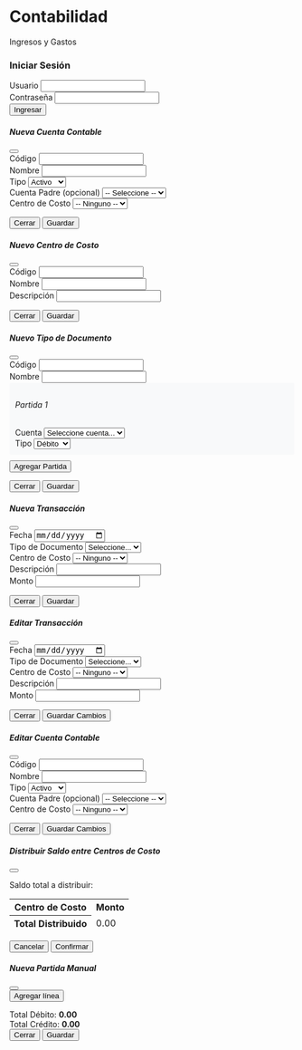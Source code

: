 # Contabilidad
Ingresos y Gastos
<meta charset="UTF-8">
<title>SISTEMA CONTABLE - Oratorio Virgen de F&#xe1;tima</title>
<link href="https://cdn.jsdelivr.net/npm/bootstrap@5.3.2/dist/css/bootstrap.min.css" rel="stylesheet">
<link href="https://cdn.jsdelivr.net/npm/@fortawesome/fontawesome-free/css/all.min.css" rel="stylesheet">
<style>
  .sidebar {
    background: #2c3e50;
    color: white;
    min-height: 100vh;
  }
  .nav-link {
    color: white;
  }
  .nav-link:hover {
    background: #34495e;
    color: #ecf0f1;
  }
  .main-content {
    padding: 20px;
  }
  .cuenta-item {
    cursor: pointer;
    padding: 8px;
    margin: 4px 0;
    border-radius: 4px;
  }
  .cuenta-item:hover {
    background: #f8f9fa;
  }
  .content-section {
    display: none;
  }
  .partida-row {
    background: #f8f9fa;
    padding: 10px;
    margin-bottom: 10px;
    border-radius: 4px;
  }
  .main-container {
    display: none;
  }

  @media print {
    body * {
      visibility: hidden;
    }
    
    #reporteContent, #reporteContent * {
      visibility: visible;
    }
    
    #reporteContent {
      position: absolute;
      left: 0;
      top: 0;
      width: 8.5in;
      padding: 0.5in;
    }
    
    #reporteContent .card {
      border: none;
      box-shadow: none;
    }

    #reporteContent table {
      page-break-inside: auto;
    }

    #reporteContent tr {
      page-break-inside: avoid;
      page-break-after: auto;
    }

    #reporteContent thead {
      display: table-header-group;
    }

    #reporteContent tfoot {
      display: table-footer-group;
    }

    @page {
      size: letter;
      margin: 0;
    }
  }
</style>
</head>
<body>

<div id="loginContainer" class="container mt-5">
  <div class="row justify-content-center">
    <div class="col-md-6">
      <div class="card">
        <div class="card-body">
          <h3 class="text-center mb-4">Iniciar Sesi&#xf3;n</h3>
          <form id="loginForm">
            <div class="mb-3">
              <label class="form-label">Usuario</label>
              <input type="text" class="form-control" id="username" required>
            </div>
            <div class="mb-3">
              <label class="form-label">Contrase&#xf1;a</label>
              <input type="password" class="form-control" id="password" required>
            </div>
            <button type="button" class="btn btn-primary w-100" onclick="login()">
              Ingresar
            </button>
          </form>
        </div>
      </div>
    </div>
  </div>
</div>

<div class="container-fluid" style="display: none;">
  <div class="row">
    <!-- Sidebar -->
    <div class="col-md-2 sidebar p-3">
      <h4 class="text-center mb-4" id="oratorioNombre">SISTEMA CONTABLE</h4>
      <nav class="nav flex-column">
        <a class="nav-link" href="javascript:void(0)" onclick="showSection(&apos;catalogo&apos;)">
          <i class="fas fa-book"></i> Cat&#xe1;logo Contable
        </a>
        <a class="nav-link" href="javascript:void(0)" onclick="showSection(&apos;centrosCosto&apos;)">
          <i class="fas fa-sitemap"></i> Centros de Costo
        </a>
        <a class="nav-link" href="javascript:void(0)" onclick="showSection(&apos;documentos&apos;)">
          <i class="fas fa-file-alt"></i> Documentos
        </a>
        <a class="nav-link" href="javascript:void(0)" onclick="showSection(&apos;transacciones&apos;)">
          <i class="fas fa-exchange-alt"></i> Transacciones
        </a>
        <a class="nav-link" href="javascript:void(0)" onclick="showSection(&apos;reportes&apos;)">
          <i class="fas fa-chart-bar"></i> Reportes
        </a>
        <a class="nav-link" href="javascript:void(0)" onclick="showSection(&apos;parametros&apos;)">
          <i class="fas fa-cogs"></i> Par&#xe1;metros
        </a>
        <a class="nav-link text-danger" href="javascript:void(0)" onclick="logout()">
          <i class="fas fa-sign-out-alt"></i> Cerrar Sesi&#xf3;n
        </a>
      </nav>
    </div>

    <!-- Main Content -->
    <div class="col-md-10 main-content">
      <!-- Catálogo Contable -->
      <div id="catalogo" class="content-section">
        <h3>Cat&#xe1;logo de Cuentas</h3>
        <div class="row mb-3">
          <div class="col">
            <button class="btn btn-primary" onclick="showModal(&apos;nuevaCuenta&apos;)">
              <i class="fas fa-plus"></i> Nueva Cuenta
            </button>
          </div>
        </div>
        <div class="row">
          <div class="col">
            <div class="card">
              <div class="card-body">
                <div id="catalogoTree">
                  <!-- This will be populated dynamically -->
                </div>
              </div>
            </div>
          </div>
        </div>
      </div>

      <!-- Centros de Costo -->
      <div id="centrosCosto" class="content-section">
        <h3>Centros de Costo</h3>
        <div class="row mb-3">
          <div class="col">
            <button class="btn btn-primary" onclick="showModal(&apos;nuevoCentro&apos;)">
              <i class="fas fa-plus"></i> Nuevo Centro de Costo
            </button>
          </div>
        </div>
        <div class="table-responsive">
          <table class="table">
            <thead>
              <tr>
                <th>C&#xf3;digo</th>
                <th>Nombre</th>
                <th>Descripci&#xf3;n</th>
                <th>Acciones</th>
              </tr>
            </thead>
            <tbody>
              <!-- This will be populated dynamically -->
            </tbody>
          </table>
        </div>
      </div>

      <!-- Documentos -->
      <div id="documentos" class="content-section">
        <h3>Configuraci&#xf3;n de Documentos</h3>
        <div class="row mb-3">
          <div class="col">
            <button class="btn btn-primary" onclick="showModal(&apos;nuevoDocumento&apos;)">
              <i class="fas fa-plus"></i> Nuevo Tipo de Documento
            </button>
          </div>
        </div>
        <div class="table-responsive">
          <table class="table">
            <thead>
              <tr>
                <th>C&#xf3;digo</th>
                <th>Tipo de Documento</th>
                <th>Partidas Autom&#xe1;ticas</th>
                <th>Acciones</th>
              </tr>
            </thead>
            <tbody>
              <!-- This will be populated dynamically -->
            </tbody>
          </table>
        </div>
      </div>

      <!-- Transacciones -->
      <div id="transacciones" class="content-section">
        <h3>Transacciones</h3>
        <div class="row mb-3">
          <div class="col">
            <button class="btn btn-primary" onclick="showModal(&apos;nuevaTransaccion&apos;)">
              <i class="fas fa-plus"></i> Nueva Transacci&#xf3;n
            </button>
          </div>
        </div>
        <div class="table-responsive">
          <table class="table">
            <thead>
              <tr>
                <th>Fecha</th>
                <th>Documento</th>
                <th>Descripci&#xf3;n</th>
                <th>Total DB</th>
                <th>Total CR</th>
                <th>Acciones</th>
              </tr>
            </thead>
            <tbody id="transaccionesTableBody">
              <!-- This will be populated dynamically -->
            </tbody>
          </table>
        </div>
      </div>

      <!-- Reportes -->
      <div id="reportes" class="content-section">
        <h3>Reportes</h3>
        <div class="row mb-3">
          <div class="col-md-4">
            <div class="card">
              <div class="card-body">
                <h5 class="card-title">Libro Diario</h5>
                <div class="mb-3">
                  <label class="form-label">Rango de Fechas</label>
                  <input type="date" class="form-control mb-2" id="libroDiarioDesde">
                  <input type="date" class="form-control" id="libroDiarioHasta">
                </div>
                <button class="btn btn-primary" onclick="generarLibroDiario()">
                  <i class="fas fa-book"></i> Generar Reporte
                </button>
              </div>
            </div>
          </div>
          
          <div class="col-md-4">
            <div class="card">
              <div class="card-body">
                <h5 class="card-title">Libro Mayor</h5>
                <div class="mb-3">
                  <label class="form-label">Cuenta</label>
                  <select class="form-select mb-2" id="libroMayorCuenta">
                    <option value>-- Seleccione una cuenta --</option>
                  </select>
                </div>
                <div class="mb-3">
                  <label class="form-label">Rango de Fechas</label>
                  <input type="date" class="form-control mb-2" id="libroMayorDesde">
                  <input type="date" class="form-control" id="libroMayorHasta">
                </div>
                <button class="btn btn-primary" onclick="generarLibroMayor()">
                  <i class="fas fa-book-open"></i> Generar Reporte
                </button>
              </div>
            </div>
          </div>

          <div class="col-md-4">
            <div class="card">
              <div class="card-body">
                <h5 class="card-title">Ingresos y Gastos</h5>
                <div class="mb-3">
                  <label class="form-label">Rango de Fechas</label>
                  <input type="date" class="form-control mb-2" id="ingresosGastosDesde">
                  <input type="date" class="form-control" id="ingresosGastosHasta">
                </div>
                <button class="btn btn-primary" onclick="generarIngresosGastos()">
                  <i class="fas fa-chart-line"></i> Generar Reporte
                </button>
              </div>
            </div>
          </div>
          <div class="col-md-4">
            <div class="card">
              <div class="card-body">
                <h5 class="card-title">Reporte por Centro de Costo</h5>
                <div class="mb-3">
                  <label class="form-label">Centro de Costo</label>
                  <select class="form-select" id="centroCostoReporte">
                    <option value>-- Todos los Centros --</option>
                  </select>
                  <label class="form-label">Rango de Fechas</label>
                  <input type="date" class="form-control mb-2" id="centroCostoDesde">
                  <input type="date" class="form-control" id="centroCostoHasta">
                </div>
                <button class="btn btn-primary" onclick="generarReporteCentroCosto()">
                  <i class="fas fa-building"></i> Generar Reporte
                </button>
              </div>
            </div>
          </div>
          <div class="col-md-4">
            <div class="card">
              <div class="card-body">
                <h5 class="card-title">Cierre de Mes</h5>
                <div class="mb-3">
                  <label class="form-label">Mes a Cerrar</label>
                  <input type="month" class="form-control mb-2" id="mesCierre" min max>
                </div>
                <div class="mb-3">
                  <label class="form-label">Centro de Costo</label>
                  <select class="form-select" id="centroCostoCierre">
                    <option value>-- Ninguno --</option>
                  </select>
                </div>
                <button class="btn btn-primary" onclick="cerrarMes()">
                  <i class="fas fa-lock"></i> Cerrar Mes
                </button>
              </div>
            </div>
          </div>
          <div class="col-md-4">
            <div class="card">
              <div class="card-body">
                <h5 class="card-title">Partidas Manuales</h5>
                <div class="mb-3">
                  <label class="form-label">Fecha</label>
                  <input type="date" class="form-control mb-2" id="fechaPartidaManual">
                </div>
                <div class="mb-3">
                  <label class="form-label">Descripci&#xf3;n</label>
                  <input type="text" class="form-control" id="descripcionPartidaManual">
                </div>
                <button class="btn btn-primary" onclick="nuevaPartidaManual()">
                  <i class="fas fa-plus"></i> Nueva Partida Manual
                </button>
              </div>
            </div>
          </div>
        </div>
        <div class="col-md-4">
          <div class="card">
            <div class="card-body">
              <h5 class="card-title">Balance General</h5>
              <div class="mb-3">
                <label class="form-label">Al d&#xed;a</label>
                <input type="date" class="form-control mb-2" id="fechaBalance">
              </div>
              <button class="btn btn-primary" onclick="generarBalanceGeneral()">
                <i class="fas fa-balance-scale"></i> Generar Balance
              </button>
            </div>
          </div>
        </div>
        <div id="reporteContent" class="mt-4">
          <!-- Report content will be displayed here -->
        </div>
      </div>

      <!-- Parámetros -->
      <div id="parametros" class="content-section">
        <h3>Par&#xe1;metros del Sistema</h3>
        <div class="row">
          <div class="col-md-6">
            <div class="card">
              <div class="card-body">
                <h5>Informaci&#xf3;n General</h5>
                <form id="parametrosForm">
                  <div class="mb-3">
                    <label class="form-label">Nombre del Oratorio</label>
                    <input type="text" class="form-control" id="nombreOratorio">
                  </div>
                  <div class="mb-3">
                    <label class="form-label">Direcci&#xf3;n</label>
                    <input type="text" class="form-control" id="direccionOratorio">
                  </div>
                  <div class="mb-3">
                    <label class="form-label">Tel&#xe9;fono</label>
                    <input type="text" class="form-control" id="telefonoOratorio">
                  </div>
                  <div class="mb-3">
                    <label class="form-label">Email</label>
                    <input type="email" class="form-control" id="emailOratorio">
                  </div>
                  <div class="mb-3">
                    <label class="form-label">Coordinador Responsable</label>
                    <input type="text" class="form-control" id="coordinadorOratorio">
                  </div>
                  <div class="mb-3">
                    <label class="form-label">Tesorero</label>
                    <input type="text" class="form-control" id="tesoreroOratorio">
                  </div>
                  <div class="mb-3"> 
                    <label class="form-label">Logotipo</label>
                    <input type="file" class="form-control" id="logoOratorio" accept="image/*">
                    <div id="logoPreview" class="mt-2 text-center">
                      <!-- Logo preview will show here -->
                    </div>
                  </div>
                  <button type="button" class="btn btn-primary" onclick="guardarParametros()">
                    <i class="fas fa-save"></i> Guardar Cambios
                  </button>
                </form>
              </div>
            </div>
          </div>
        </div>
        <div class="row mt-4" id="backupSection">
          <div class="col-md-6">
            <div class="card">
              <div class="card-body">
                <h5>Copias de Seguridad</h5>
                <div class="mb-3">
                  <button class="btn btn-primary" onclick="crearBackup()">
                    <i class="fas fa-download"></i> Crear Copia de Seguridad
                  </button>
                </div>
                <div class="mb-3">
                  <label class="form-label">Restaurar Copia de Seguridad</label>
                  <input type="file" class="form-control" id="backupFile" accept=".json">
                </div>
                <button class="btn btn-warning" onclick="restaurarBackup()">
                  <i class="fas fa-upload"></i> Restaurar Backup
                </button>
              </div>
            </div>
          </div>
        </div>
      </div>
    </div>
  </div>
</div>

<!-- Modales -->
<div class="modal fade" id="nuevaCuenta" tabindex="-1">
  <div class="modal-dialog">
    <div class="modal-content">
      <div class="modal-header">
        <h5 class="modal-title">Nueva Cuenta Contable</h5>
        <button type="button" class="btn-close" data-bs-dismiss="modal"></button>
      </div>
      <div class="modal-body">
        <form id="cuentaForm">
          <div class="mb-3">
            <label class="form-label">C&#xf3;digo</label>
            <input type="text" name="codigo" class="form-control" required>
          </div>
          <div class="mb-3">
            <label class="form-label">Nombre</label>
            <input type="text" name="nombre" class="form-control" required>
          </div>
          <div class="mb-3">
            <label class="form-label">Tipo</label>
            <select name="tipo" class="form-select" required>
              <option value="activo">Activo</option>
              <option value="pasivo">Pasivo</option>
              <option value="capital">Capital</option>
              <option value="ingreso">Ingreso</option>
              <option value="gasto">Gasto</option>
            </select>
          </div>
          <div class="mb-3">
            <label class="form-label">Cuenta Padre (opcional)</label>
            <select name="padre" class="form-select">
              <option value>-- Seleccione --</option>
            </select>
          </div>
          <div class="mb-3">
            <label class="form-label">Centro de Costo</label>
            <select name="centroCosto" class="form-select" id="centroCostoSelect">
              <option value>-- Ninguno --</option>
            </select>
          </div>
        </form>
      </div>
      <div class="modal-footer">
        <button type="button" class="btn btn-secondary" data-bs-dismiss="modal">Cerrar</button>
        <button type="button" class="btn btn-primary" id="guardarCuentaBtn">
          Guardar
        </button>
      </div>
    </div>
  </div>
</div>

<div class="modal fade" id="nuevoCentro" tabindex="-1">
  <div class="modal-dialog">
    <div class="modal-content">
      <div class="modal-header">
        <h5 class="modal-title">Nuevo Centro de Costo</h5>
        <button type="button" class="btn-close" data-bs-dismiss="modal"></button>
      </div>
      <div class="modal-body">
        <form id="centroForm">
          <div class="mb-3">
            <label class="form-label">C&#xf3;digo</label>
            <input type="text" class="form-control" required>
          </div>
          <div class="mb-3">
            <label class="form-label">Nombre</label>
            <input type="text" class="form-control" required>
          </div>
          <div class="mb-3">
            <label class="form-label">Descripci&#xf3;n</label>
            <input type="text" class="form-control" required>
          </div>
        </form>
      </div>
      <div class="modal-footer">
        <button type="button" class="btn btn-secondary" data-bs-dismiss="modal">Cerrar</button>
        <button type="button" class="btn btn-primary" onclick="guardarCentro()">Guardar</button>
      </div>
    </div>
  </div>
</div>

<div class="modal fade" id="nuevoDocumento" tabindex="-1">
  <div class="modal-dialog">
    <div class="modal-content">
      <div class="modal-header">
        <h5 class="modal-title">Nuevo Tipo de Documento</h5>
        <button type="button" class="btn-close" data-bs-dismiss="modal"></button>
      </div>
      <div class="modal-body">
        <form id="documentoForm">
          <div class="mb-3">
            <label class="form-label">C&#xf3;digo</label>
            <input type="text" name="codigo" class="form-control" required>
          </div>
          <div class="mb-3">
            <label class="form-label">Nombre</label>
            <input type="text" name="nombre" class="form-control" required>
          </div>
          <div id="partidasContainer">
            <div class="partida-row">
              <h6>Partida 1</h6>
              <div class="row">
                <div class="col-md-6">
                  <label class="form-label">Cuenta</label>
                  <select name="cuenta[]" class="form-select cuenta-select" required>
                    <option value>Seleccione cuenta...</option>
                  </select>
                </div>
                <div class="col-md-6">
                  <label class="form-label">Tipo</label>
                  <select name="tipo[]" class="form-select" required>
                    <option value="DB">D&#xe9;bito</option>
                    <option value="CR">Cr&#xe9;dito</option>
                  </select>
                </div>
              </div>
            </div>
          </div>
          <button type="button" class="btn btn-secondary mt-2" onclick="agregarPartida()">
            <i class="fas fa-plus"></i> Agregar Partida
          </button>
        </form>
      </div>
      <div class="modal-footer">
        <button type="button" class="btn btn-secondary" data-bs-dismiss="modal">Cerrar</button>
        <button type="button" class="btn btn-primary" onclick="guardarDocumento()">Guardar</button>
      </div>
    </div>
  </div>
</div>

<!-- Nueva Transacción Modal -->
<div class="modal fade" id="nuevaTransaccion" tabindex="-1">
  <div class="modal-dialog modal-lg">
    <div class="modal-content">
      <div class="modal-header">
        <h5 class="modal-title">Nueva Transacci&#xf3;n</h5>
        <button type="button" class="btn-close" data-bs-dismiss="modal"></button>
      </div>
      <div class="modal-body">
        <form id="transaccionForm">
          <div class="row mb-3">
            <div class="col-md-6">
              <label class="form-label">Fecha</label>
              <input type="date" class="form-control" id="fechaTransaccion" required>
            </div>
            <div class="col-md-6">
              <label class="form-label">Tipo de Documento</label>
              <select class="form-select" id="tipoDocumento">
                <option value>Seleccione...</option>
              </select>
            </div>
          </div>
          <div class="mb-3">
            <label class="form-label">Centro de Costo</label> 
            <select class="form-select" id="centroCostoTransaccion">
              <option value>-- Ninguno --</option>
            </select>
          </div>
          <div class="mb-3">
            <label class="form-label">Descripci&#xf3;n</label>
            <input type="text" class="form-control" id="descripcionTransaccion" required>
          </div>
          <div class="mb-3">
            <label class="form-label">Monto</label>
            <input type="number" class="form-control" id="montoTransaccion" step="0.01" required>
          </div>
        </form>
      </div>
      <div class="modal-footer">
        <button type="button" class="btn btn-secondary" data-bs-dismiss="modal">Cerrar</button>
        <button type="button" class="btn btn-primary" onclick="guardarTransaccion()">Guardar</button>
      </div>
    </div>
  </div>
</div>

<!-- Editar Transacción Modal -->
<div class="modal fade" id="editarTransaccion" tabindex="-1">
  <div class="modal-dialog modal-lg">
    <div class="modal-content">
      <div class="modal-header">
        <h5 class="modal-title">Editar Transacci&#xf3;n</h5>
        <button type="button" class="btn-close" data-bs-dismiss="modal"></button>
      </div>
      <div class="modal-body">
        <form id="editTransaccionForm">
          <input type="hidden" id="editTransaccionIndex">
          <div class="row mb-3">
            <div class="col-md-6">
              <label class="form-label">Fecha</label>
              <input type="date" class="form-control" id="editFechaTransaccion" required>
            </div>
            <div class="col-md-6">
              <label class="form-label">Tipo de Documento</label>
              <select class="form-select" id="editTipoDocumento">
                <option value>Seleccione...</option>
              </select>
            </div>
          </div>
          <div class="mb-3">
            <label class="form-label">Centro de Costo</label>
            <select class="form-select" id="editCentroCostoTransaccion">
              <option value>-- Ninguno --</option>
            </select>
          </div>
          <div class="mb-3">
            <label class="form-label">Descripci&#xf3;n</label>
            <input type="text" class="form-control" id="editDescripcionTransaccion" required>
          </div>
          <div class="mb-3">
            <label class="form-label">Monto</label>
            <input type="number" class="form-control" id="editMontoTransaccion" step="0.01" required>
          </div>
        </form>
      </div>
      <div class="modal-footer">
        <button type="button" class="btn btn-secondary" data-bs-dismiss="modal">Cerrar</button>
        <button type="button" class="btn btn-primary" onclick="actualizarTransaccion()">Guardar Cambios</button>
      </div>
    </div>
  </div>
</div>

<!-- Editar Cuenta Modal -->
<div class="modal fade" id="editarCuenta" tabindex="-1">
  <div class="modal-dialog">
    <div class="modal-content">
      <div class="modal-header">
        <h5 class="modal-title">Editar Cuenta Contable</h5>
        <button type="button" class="btn-close" data-bs-dismiss="modal"></button>
      </div>
      <div class="modal-body">
        <form id="editCuentaForm">
          <input type="hidden" id="editCuentaIndex">
          <div class="mb-3">
            <label class="form-label">C&#xf3;digo</label>
            <input type="text" name="codigo" class="form-control" id="editCuentaCodigo" required>
          </div>
          <div class="mb-3">
            <label class="form-label">Nombre</label>
            <input type="text" name="nombre" class="form-control" id="editCuentaNombre" required>
          </div>
          <div class="mb-3">
            <label class="form-label">Tipo</label>
            <select name="tipo" class="form-select" id="editCuentaTipo" required>
              <option value="activo">Activo</option>
              <option value="pasivo">Pasivo</option>
              <option value="capital">Capital</option>
              <option value="ingreso">Ingreso</option>
              <option value="gasto">Gasto</option>
            </select>
          </div>
          <div class="mb-3">
            <label class="form-label">Cuenta Padre (opcional)</label>
            <select name="padre" class="form-select" id="editCuentaPadre">
              <option value>-- Seleccione --</option>
            </select>
          </div>
          <div class="mb-3">
            <label class="form-label">Centro de Costo</label>
            <select name="centroCosto" class="form-select" id="editCentroCostoSelect">
              <option value>-- Ninguno --</option>
            </select>
          </div>
        </form>
      </div>
      <div class="modal-footer">
        <button type="button" class="btn btn-secondary" data-bs-dismiss="modal">Cerrar</button>
        <button type="button" class="btn btn-primary" onclick="actualizarCuenta()">Guardar Cambios</button>
      </div>
    </div>
  </div>
</div>

<div class="modal fade" id="distribucionSaldo" tabindex="-1">
  <div class="modal-dialog modal-lg">
    <div class="modal-content">
      <div class="modal-header">
        <h5 class="modal-title">Distribuir Saldo entre Centros de Costo</h5>
        <button type="button" class="btn-close" data-bs-dismiss="modal"></button>
      </div>
      <div class="modal-body">
        <p>Saldo total a distribuir: <span id="saldoTotalDistribuir"></span></p>
        <div class="table-responsive">
          <table class="table" id="distribucionTable">
            <thead>
              <tr>
                <th>Centro de Costo</th>
                <th>Monto</th>
              </tr>
            </thead>
            <tbody>
            </tbody>
            <tfoot>
              <tr>
                <th>Total Distribuido</th>
                <td id="totalDistribuido">0.00</td>
              </tr>
            </tfoot>
          </table>
        </div>
      </div>
      <div class="modal-footer">
        <button type="button" class="btn btn-secondary" data-bs-dismiss="modal">Cancelar</button>
        <button type="button" class="btn btn-primary" onclick="confirmarDistribucion()">Confirmar</button>
      </div>
    </div>
  </div>
</div>

<div class="modal fade" id="partidaManualModal" tabindex="-1">
  <div class="modal-dialog modal-lg">
    <div class="modal-content">
      <div class="modal-header">
        <h5 class="modal-title">Nueva Partida Manual</h5>
        <button type="button" class="btn-close" data-bs-dismiss="modal"></button>
      </div>
      <div class="modal-body">
        <div class="row mb-3">
          <div class="col">
            <button class="btn btn-secondary" onclick="agregarLineaPartida()">
              <i class="fas fa-plus"></i> Agregar l&#xed;nea
            </button>
          </div>
        </div>
        <form id="partidaManualForm">
          <div id="lineasPartida">
            <!-- Lines will be added dynamically -->
          </div>
        </form>
      </div>
      <div class="modal-footer">
        <div class="container-fluid">
          <div class="row">
            <div class="col text-start">
              <span>Total D&#xe9;bito: <strong id="totalDebito">0.00</strong></span>
            </div>
            <div class="col text-center">
              <span>Total Cr&#xe9;dito: <strong id="totalCredito">0.00</strong></span>
            </div>
            <div class="col text-end">
              <button type="button" class="btn btn-secondary" data-bs-dismiss="modal">Cerrar</button>
              <button type="button" class="btn btn-primary" onclick="guardarPartidaManual()">Guardar</button>
            </div>
          </div>
        </div>
      </div>
    </div>
  </div>
</div>

<script src="https://cdn.jsdelivr.net/npm/bootstrap@5.3.2/dist/js/bootstrap.bundle.min.js"></script>
<script>const USERS = {
  Administrador: {
    password: '1977362013',
    role: 'admin'
  },
  Gloria: {
    password: '123456',
    role: 'colaborador'
  }
};
let currentUser = null;
function login() {
  const username = document.getElementById('username').value;
  const password = document.getElementById('password').value;
  const user = USERS[username];
  if (user && user.password === password) {
    currentUser = {
      username,
      role: user.role
    };
    document.getElementById('loginContainer').style.display = 'none';
    document.querySelector('.container-fluid').style.display = 'block';
    if (user.role === 'colaborador') {
      const restrictedMenus = ['catalogo', 'centrosCosto', 'documentos', 'parametros'];
      restrictedMenus.forEach(menu => {
        document.querySelector(`[onclick="showSection('${menu}')"]`).style.display = 'none';
      });
    }
    showSection('transacciones');
  } else {
    alert('Usuario o contraseña incorrectos');
  }
}
function checkAccess(section) {
  if (!currentUser) return false;
  if (currentUser.role === 'admin') return true;
  if (currentUser.role === 'colaborador') {
    return ['transacciones', 'reportes'].includes(section);
  }
  return false;
}
function showSection(sectionId) {
  if (!checkAccess(sectionId)) {
    alert('No tiene permiso para acceder a esta sección');
    return;
  }
  document.querySelectorAll('.content-section').forEach(section => {
    section.style.display = 'none';
  });
  const section = document.getElementById(sectionId);
  if (section) {
    section.style.display = 'block';
  }
}
function populateDocumentTypes() {
  const documentos = JSON.parse(localStorage.getItem('documentos') || '[]');
  const select = document.getElementById('tipoDocumento');
  select.innerHTML = '<option value="">Seleccione...</option>';
  documentos.forEach(doc => {
    const option = document.createElement('option');
    option.value = doc.codigo;
    option.textContent = `${doc.codigo} - ${doc.nombre}`;
    select.appendChild(option);
  });
}
function guardarTransaccion() {
  const fecha = document.getElementById('fechaTransaccion').value;
  const tipoDoc = document.getElementById('tipoDocumento').value;
  const descripcion = document.getElementById('descripcionTransaccion').value;
  const monto = parseFloat(document.getElementById('montoTransaccion').value);
  const centroCosto = document.getElementById('centroCostoTransaccion').value;
  if (!fecha || !tipoDoc || !descripcion || !monto) {
    alert('Por favor complete todos los campos');
    return;
  }
  const documentos = JSON.parse(localStorage.getItem('documentos') || '[]');
  const docConfig = documentos.find(d => d.codigo === tipoDoc);
  if (!docConfig) {
    alert('Tipo de documento no encontrado');
    return;
  }
  const transaccion = {
    fecha,
    tipoDocumento: tipoDoc,
    descripcion,
    monto,
    centroCosto,
    partidas: docConfig.partidas.map(p => ({
      cuenta: p.cuenta,
      tipo: p.tipo,
      monto: monto,
      centroCosto
    })),
    fechaCreacion: new Date().toISOString()
  };
  let transacciones = JSON.parse(localStorage.getItem('transacciones') || '[]');
  transacciones.push(transaccion);
  localStorage.setItem('transacciones', JSON.stringify(transacciones));
  actualizarTablaTransacciones();
  const modal = bootstrap.Modal.getInstance(document.getElementById('nuevaTransaccion'));
  modal.hide();
  document.getElementById('transaccionForm').reset();
}
function actualizarTablaTransacciones() {
  const transaccionesBackup = JSON.parse(localStorage.getItem('transaccionesBackup') || '[]');
  const transacciones = [...JSON.parse(localStorage.getItem('transacciones') || '[]')];
  transacciones.push(...transaccionesBackup.filter(t => !transacciones.find(et => et.fecha === t.fecha && et.descripcion === t.descripcion && et.monto === t.monto)));
  const tbody = document.getElementById('transaccionesTableBody');
  tbody.innerHTML = transacciones.map((t, index) => `
    <tr>
      <td>${t.fecha}</td>
      <td>${t.tipoDocumento}</td>
      <td>${t.descripcion}${t.centroCosto ? ` <br><small>(CC: ${t.centroCosto})</small>` : ''}</td>
      <td>${t.monto.toFixed(2)}</td>
      <td>${t.monto.toFixed(2)}</td>
      <td>
        <button class="btn btn-sm btn-info" onclick="editarTransaccion(${index})">
          <i class="fas fa-edit"></i>
        </button>
        <button class="btn btn-sm btn-danger" onclick="eliminarTransaccion(${index})">
          <i class="fas fa-trash"></i>
        </button>
      </td>
    </tr>
  `).join('');
}
function populateCuentaSelects() {
  const cuentas = JSON.parse(localStorage.getItem('cuentas') || '[]');
  document.querySelectorAll('.cuenta-select').forEach(select => {
    select.innerHTML = '<option value="">Seleccione cuenta...</option>';
    cuentas.forEach(cuenta => {
      const option = document.createElement('option');
      option.value = cuenta.codigo;
      option.textContent = `${cuenta.codigo} - ${cuenta.nombre}`;
      select.appendChild(option);
    });
  });
}
function guardarDocumento() {
  const formulario = document.getElementById('documentoForm');
  const codigo = formulario.elements['codigo'].value;
  const nombre = formulario.elements['nombre'].value;
  const partidas = [];
  const cuentaSelects = formulario.querySelectorAll('.cuenta-select');
  const tipoSelects = formulario.querySelectorAll('select[name="tipo[]"]');
  for (let i = 0; i < cuentaSelects.length; i++) {
    partidas.push({
      cuenta: cuentaSelects[i].value,
      tipo: tipoSelects[i].value
    });
  }
  if (!codigo || !nombre || partidas.length === 0) {
    alert('Por favor complete todos los campos requeridos');
    return;
  }
  const hasDebit = partidas.some(p => p.tipo === 'DB');
  const hasCredit = partidas.some(p => p.tipo === 'CR');
  if (!hasDebit || !hasCredit) {
    alert('Debe incluir al menos una partida débito y una crédito');
    return;
  }
  const documento = {
    codigo,
    nombre,
    partidas,
    fechaCreacion: new Date().toISOString()
  };
  let documentos = JSON.parse(localStorage.getItem('documentos') || '[]');
  documentos.push(documento);
  localStorage.setItem('documentos', JSON.stringify(documentos));
  actualizarTablaDocumentos();
  const modal = bootstrap.Modal.getInstance(document.getElementById('nuevoDocumento'));
  modal.hide();
  formulario.reset();
  document.getElementById('partidasContainer').innerHTML = `
    <div class="partida-row">
      <h6>Partida 1</h6>
      <div class="row">
        <div class="col-md-6">
          <label class="form-label">Cuenta</label>
          <select name="cuenta[]" class="form-select cuenta-select" required>
            <option value="">Seleccione cuenta...</option>
          </select>
        </div>
        <div class="col-md-6">
          <label class="form-label">Tipo</label>
          <select name="tipo[]" class="form-select" required>
            <option value="DB">Débito</option>
            <option value="CR">Crédito</option>
          </select>
        </div>
      </div>
    </div>
  `;
  populateCuentaSelects();
}
function agregarPartida() {
  const partidasContainer = document.getElementById('partidasContainer');
  const partidaRow = document.createElement('div');
  partidaRow.className = 'partida-row';
  partidaRow.innerHTML = `
    <h6>Partida ${partidasContainer.children.length + 1}</h6>
    <div class="row">
      <div class="col-md-6">
        <label class="form-label">Cuenta</label>
        <select name="cuenta[]" class="form-select cuenta-select" required>
          <option value="">Seleccione cuenta...</option>
        </select>
      </div>
      <div class="col-md-6">
        <label class="form-label">Tipo</label>
        <select name="tipo[]" class="form-select" required>
          <option value="DB">Débito</option>
          <option value="CR">Crédito</option>
        </select>
      </div>
    </div>
  `;
  partidasContainer.appendChild(partidaRow);
  populateCuentaSelects();
}
function guardarCentro() {
  const formulario = document.getElementById('centroForm');
  const codigo = formulario.elements[0].value;
  const nombre = formulario.elements[1].value;
  const descripcion = formulario.elements[2].value;
  if (!codigo || !nombre || !descripcion) {
    alert('Por favor complete todos los campos');
    return;
  }
  const centro = {
    codigo,
    nombre,
    descripcion,
    fechaCreacion: new Date().toISOString()
  };
  let centros = JSON.parse(localStorage.getItem('centros') || '[]');
  centros.push(centro);
  localStorage.setItem('centros', JSON.stringify(centros));
  actualizarTablaCentros();
  const modal = bootstrap.Modal.getInstance(document.getElementById('nuevoCentro'));
  modal.hide();
  formulario.reset();
}
function actualizarTablaCentros() {
  const centrosBackup = JSON.parse(localStorage.getItem('centrosBackup') || '[]');
  const centros = [...JSON.parse(localStorage.getItem('centros') || '[]')];
  centros.push(...centrosBackup.filter(c => !centros.find(ec => ec.codigo === c.codigo)));
  const tbody = document.querySelector('#centrosCosto table tbody');
  tbody.innerHTML = centros.map(centro => `
    <tr>
      <td>${centro.codigo}</td>
      <td>${centro.nombre}</td>
      <td>${centro.descripcion}</td>
      <td>
        <button class="btn btn-sm btn-info"><i class="fas fa-edit"></i></button>
        <button class="btn btn-sm btn-danger" onclick="eliminarCentro('${centro.codigo}')">
          <i class="fas fa-trash"></i>
        </button>
      </td>
    </tr>
  `).join('');
}
function eliminarCentro(codigo) {
  if (confirm('¿Está seguro de eliminar este centro de costo?')) {
    let centros = JSON.parse(localStorage.getItem('centros') || '[]');
    centros = centros.filter(c => c.codigo !== codigo);
    localStorage.setItem('centros', JSON.stringify(centros));
    actualizarTablaCentros();
  }
}
function guardarCuenta() {
  const form = document.getElementById('cuentaForm');
  const cuenta = {
    codigo: form.elements['codigo'].value,
    nombre: form.elements['nombre'].value,
    tipo: form.elements['tipo'].value,
    padre: form.elements['padre'].value,
    centroCosto: form.elements['centroCosto'].value,
    fechaCreacion: new Date().toISOString()
  };
  if (!cuenta.codigo || !cuenta.nombre || !cuenta.tipo) {
    alert('Por favor complete los campos requeridos');
    return;
  }
  let cuentas = JSON.parse(localStorage.getItem('cuentas') || '[]');
  cuentas.push(cuenta);
  localStorage.setItem('cuentas', JSON.stringify(cuentas));
  actualizarCatalogo();
  populateCuentaSelects();
  const modal = bootstrap.Modal.getInstance(document.getElementById('nuevaCuenta'));
  modal.hide();
  form.reset();
}
function actualizarCatalogo() {
  const cuentas = JSON.parse(localStorage.getItem('cuentas') || '[]');
  const cuentasBackup = JSON.parse(localStorage.getItem('cuentasBackup') || '[]');
  cuentas.push(...cuentasBackup.filter(c => !cuentas.find(ec => ec.codigo === c.codigo)));
  const catalogoTree = document.getElementById('catalogoTree');
  catalogoTree.innerHTML = '';
  function buildTree(cuenta) {
    const div = document.createElement('div');
    div.className = 'cuenta-item';
    const centroCosto = cuenta.centroCosto ? ` (CC: ${cuenta.centroCosto})` : '';
    div.innerHTML = `
      <i class="fas fa-${cuenta.hijos ? 'folder' : 'file'}"></i>
      ${cuenta.codigo} - ${cuenta.nombre}${centroCosto}
      <button class="btn btn-sm btn-info float-end" onclick="editarCuenta('${cuenta.codigo}')">
        <i class="fas fa-edit"></i>
      </button>
    `;
    if (cuenta.hijos) {
      const subDiv = document.createElement('div');
      subDiv.className = 'ms-4';
      cuenta.hijos.forEach(hijo => {
        subDiv.appendChild(buildTree(hijo));
      });
      div.appendChild(subDiv);
    }
    return div;
  }
  const buildTreeStructure = cuentas => {
    const tree = {};
    cuentas.forEach(cuenta => {
      if (!cuenta.padre) {
        if (!tree[cuenta.codigo]) {
          tree[cuenta.codigo] = {
            ...cuenta,
            hijos: []
          };
        }
      } else {
        const padre = findParent(tree, cuenta.padre);
        if (padre) {
          padre.hijos.push({
            ...cuenta
          });
        }
      }
    });
    return Object.values(tree);
  };
  const findParent = (tree, codigo) => {
    for (const key in tree) {
      if (tree[key].codigo === codigo) return tree[key];
      if (tree[key].hijos) {
        const found = findParent(tree[key].hijos, codigo);
        if (found) return found;
      }
    }
    return null;
  };
  const treeData = buildTreeStructure(cuentas);
  treeData.forEach(cuenta => {
    catalogoTree.appendChild(buildTree(cuenta));
  });
}
function editarTransaccion(index) {
  const transacciones = JSON.parse(localStorage.getItem('transacciones') || '[]');
  const transaccion = transacciones[index];
  populateDocumentTypes();
  const centros = JSON.parse(localStorage.getItem('centros') || '[]');
  const select = document.getElementById('editCentroCostoTransaccion');
  select.innerHTML = '<option value="">-- Ninguno --</option>';
  centros.forEach(centro => {
    const option = document.createElement('option');
    option.value = centro.codigo;
    option.textContent = `${centro.codigo} - ${centro.nombre}`;
    select.appendChild(option);
  });
  document.getElementById('editTransaccionIndex').value = index;
  document.getElementById('editFechaTransaccion').value = transaccion.fecha;
  document.getElementById('editTipoDocumento').value = transaccion.tipoDocumento;
  document.getElementById('editCentroCostoTransaccion').value = transaccion.centroCosto || '';
  document.getElementById('editDescripcionTransaccion').value = transaccion.descripcion;
  document.getElementById('editMontoTransaccion').value = transaccion.monto;
  const modal = new bootstrap.Modal(document.getElementById('editarTransaccion'));
  modal.show();
}
function actualizarTransaccion() {
  const index = parseInt(document.getElementById('editTransaccionIndex').value);
  const fecha = document.getElementById('editFechaTransaccion').value;
  const tipoDoc = document.getElementById('editTipoDocumento').value;
  const descripcion = document.getElementById('editDescripcionTransaccion').value;
  const monto = parseFloat(document.getElementById('editMontoTransaccion').value);
  const centroCosto = document.getElementById('editCentroCostoTransaccion').value;
  if (!fecha || !tipoDoc || !descripcion || !monto) {
    alert('Por favor complete todos los campos');
    return;
  }
  const documentos = JSON.parse(localStorage.getItem('documentos') || '[]');
  const docConfig = documentos.find(d => d.codigo === tipoDoc);
  if (!docConfig) {
    alert('Tipo de documento no encontrado');
    return;
  }
  const transaccion = {
    fecha,
    tipoDocumento: tipoDoc,
    descripcion,
    monto,
    centroCosto,
    partidas: docConfig.partidas.map(p => ({
      cuenta: p.cuenta,
      tipo: p.tipo,
      monto: monto,
      centroCosto
    })),
    fechaCreacion: new Date().toISOString()
  };
  let transacciones = JSON.parse(localStorage.getItem('transacciones') || '[]');
  transacciones[index] = transaccion;
  localStorage.setItem('transacciones', JSON.stringify(transacciones));
  actualizarTablaTransacciones();
  const modal = bootstrap.Modal.getInstance(document.getElementById('editarTransaccion'));
  modal.hide();
  document.getElementById('editTransaccionForm').reset();
}
function eliminarTransaccion(index) {
  if (confirm('¿Está seguro de eliminar esta transacción?')) {
    let transacciones = JSON.parse(localStorage.getItem('transacciones') || '[]');
    transacciones.splice(index, 1);
    localStorage.setItem('transacciones', JSON.stringify(transacciones));
    actualizarTablaTransacciones();
  }
}
function editarCuenta(codigo) {
  const cuentas = JSON.parse(localStorage.getItem('cuentas') || '[]');
  const index = cuentas.findIndex(c => c.codigo === codigo);
  const cuenta = cuentas[index];
  const centros = JSON.parse(localStorage.getItem('centros') || '[]');
  const selectCentro = document.getElementById('editCentroCostoSelect');
  selectCentro.innerHTML = '<option value="">-- Ninguno --</option>';
  centros.forEach(centro => {
    const option = document.createElement('option');
    option.value = centro.codigo;
    option.textContent = `${centro.codigo} - ${centro.nombre}`;
    selectCentro.appendChild(option);
  });
  const selectPadre = document.getElementById('editCuentaPadre');
  selectPadre.innerHTML = '<option value="">-- Seleccione --</option>';
  cuentas.forEach(c => {
    if (c.codigo !== codigo) {
      const option = document.createElement('option');
      option.value = c.codigo;
      option.textContent = `${c.codigo} - ${c.nombre}`;
      selectPadre.appendChild(option);
    }
  });
  document.getElementById('editCuentaIndex').value = index;
  document.getElementById('editCuentaCodigo').value = cuenta.codigo;
  document.getElementById('editCuentaNombre').value = cuenta.nombre;
  document.getElementById('editCuentaTipo').value = cuenta.tipo;
  document.getElementById('editCuentaPadre').value = cuenta.padre || '';
  document.getElementById('editCentroCostoSelect').value = cuenta.centroCosto || '';
  const modal = new bootstrap.Modal(document.getElementById('editarCuenta'));
  modal.show();
}
function actualizarCuenta() {
  const index = parseInt(document.getElementById('editCuentaIndex').value);
  const form = document.getElementById('editCuentaForm');
  const cuentaActualizada = {
    codigo: form.elements['codigo'].value,
    nombre: form.elements['nombre'].value,
    tipo: form.elements['tipo'].value,
    padre: form.elements['padre'].value,
    centroCosto: form.elements['centroCosto'].value,
    fechaCreacion: new Date().toISOString()
  };
  if (!cuentaActualizada.codigo || !cuentaActualizada.nombre || !cuentaActualizada.tipo) {
    alert('Por favor complete los campos requeridos');
    return;
  }
  let cuentas = JSON.parse(localStorage.getItem('cuentas') || '[]');
  cuentas[index] = cuentaActualizada;
  localStorage.setItem('cuentas', JSON.stringify(cuentas));
  actualizarCatalogo();
  const modal = bootstrap.Modal.getInstance(document.getElementById('editarCuenta'));
  modal.hide();
  form.reset();
}
function generarReporteCentroCosto() {
  const centroCosto = document.getElementById('centroCostoReporte').value;
  const desde = document.getElementById('centroCostoDesde').value;
  const hasta = document.getElementById('centroCostoHasta').value;
  if (!desde || !hasta) {
    alert('Por favor complete las fechas');
    return;
  }
  const parametros = JSON.parse(localStorage.getItem('parametrosOratorio') || '{}');
  const transacciones = JSON.parse(localStorage.getItem('transacciones') || '[]');
  const centros = JSON.parse(localStorage.getItem('centros') || '[]');
  const getCentroNombre = codigo => {
    const centro = centros.find(c => c.codigo === codigo);
    return centro ? `${centro.nombre}` : 'Sin Centro';
  };
  const transaccionesFiltradas = transacciones.filter(t => {
    const fecha = new Date(t.fecha);
    return fecha >= new Date(desde) && fecha <= new Date(hasta) && (centroCosto === '' || t.centroCosto === centroCosto);
  });
  let totalIngresos = 0;
  let totalGastos = 0;
  let detalleTransacciones = [];
  const centrosDeCosto = new Set();
  const resultadosPorCentro = {};
  transaccionesFiltradas.forEach(t => {
    if (t.centroCosto) {
      centrosDeCosto.add(t.centroCosto);
      if (!resultadosPorCentro[t.centroCosto]) {
        resultadosPorCentro[t.centroCosto] = {
          ingresos: 0,
          gastos: 0,
          transacciones: []
        };
      }
    }
    t.partidas.forEach(p => {
      const cuentaStr = p.cuenta.toString();
      if (cuentaStr.startsWith('4')) {
        if (p.tipo === 'CR') {
          totalIngresos += p.monto;
          if (t.centroCosto) {
            resultadosPorCentro[t.centroCosto].ingresos += p.monto;
          }
        }
      } else if (cuentaStr.startsWith('6')) {
        if (p.tipo === 'DB') {
          totalGastos += p.monto;
          if (t.centroCosto) {
            resultadosPorCentro[t.centroCosto].gastos += p.monto;
          }
        }
      }
      const detalleTransaccion = {
        fecha: t.fecha,
        descripcion: t.descripcion,
        cuenta: p.cuenta,
        monto: p.monto,
        tipo: p.tipo,
        centroCosto: getCentroNombre(t.centroCosto)
      };
      detalleTransacciones.push(detalleTransaccion);
      if (t.centroCosto) {
        resultadosPorCentro[t.centroCosto].transacciones.push(detalleTransaccion);
      }
    });
  });
  let reporteHTML = `
    <div class="card">
      <div class="card-body">
        <div class="row mb-4">
          <div class="col">
            <div class="d-flex align-items-center">
              ${parametros.logo ? `<img src="${parametros.logo}" style="max-height: 100px; margin-right: 20px;">` : ''}
              <div>
                <h3>${parametros.nombre || 'Oratorio Virgen de Fátima'}</h3>
                ${parametros.direccion ? `<p>${parametros.direccion}</p>` : ''}
                ${parametros.telefono ? `<p>Tel: ${parametros.telefono}</p>` : ''}
                ${parametros.email ? `<p>Email: ${parametros.email}</p>` : ''}
              </div>
            </div>
          </div>
        </div>
        <h4>Reporte por Centro de Costo: ${centroCosto ? getCentroNombre(centroCosto) : 'Todos los Centros'}</h4>
        <h6>Período: ${desde} al ${hasta}</h6>
        <h5 class="mt-4">Resumen por Centro de Costo</h5>
        <table class="table">
          <thead>
            <tr>
              <th>Centro de Costo</th>
              <th>Ingresos</th>
              <th>Gastos</th>
              <th>Resultado</th>
            </tr>
          </thead>
          <tbody>
  `;
  centrosDeCosto.forEach(centro => {
    const resultado = resultadosPorCentro[centro];
    reporteHTML += `
      <tr>
        <td>${getCentroNombre(centro)}</td>
        <td>${resultado.ingresos.toFixed(2)}</td>
        <td>${resultado.gastos.toFixed(2)}</td>
        <td>${(resultado.ingresos - resultado.gastos).toFixed(2)}</td>
      </tr>
    `;
  });
  reporteHTML += `
        <tr class="table-secondary">
          <th>Total General</th>
          <th>${totalIngresos.toFixed(2)}</th>
          <th>${totalGastos.toFixed(2)}</th>
          <th>${(totalIngresos - totalGastos).toFixed(2)}</th>
        </tr>
      </tbody>
      </table>

      <div class="row mt-5">
        <div class="col-md-6 text-start">
          <hr style="width: 75%; margin: 0;">
          ${parametros.coordinador ? `<p>${parametros.coordinador}</p>` : ''}
          <p>Coordinador Responsable</p>
        </div>
        <div class="col-md-6 text-end">
          <hr style="width: 75%; margin: 0 0 0 auto;">
          ${parametros.tesorero ? `<p>${parametros.tesorero}</p>` : ''}
          <p>Tesorero</p>
        </div>
      </div>
    </div>
  </div>
  `;
  document.getElementById('reporteContent').innerHTML = reporteHTML;
  setTimeout(() => {
    window.print();
  }, 500);
}
function cerrarMes() {
  const mesCierre = document.getElementById('mesCierre').value;
  if (!mesCierre) {
    alert('Por favor seleccione el mes a cerrar');
    return;
  }
  const currentDate = new Date();
  const selectedDate = new Date(mesCierre);
  const minDate = new Date();
  minDate.setFullYear(currentDate.getFullYear() - 1);
  const maxDate = new Date();
  maxDate.setFullYear(currentDate.getFullYear() + 10);
  if (selectedDate < minDate || selectedDate > maxDate) {
    alert('La fecha seleccionada debe estar entre un año atrás y 10 años adelante');
    return;
  }
  const [year, month] = mesCierre.split('-');
  const firstDay = `${year}-${month}-01`;
  const lastDay = new Date(year, parseInt(month), 0).toISOString().split('T')[0];
  const transacciones = JSON.parse(localStorage.getItem('transacciones') || '[]');
  const transaccionesMes = transacciones.filter(t => {
    const fecha = new Date(t.fecha);
    return fecha >= new Date(firstDay) && fecha <= new Date(lastDay);
  });
  let saldoMes = 0;
  transaccionesMes.forEach(t => {
    t.partidas.forEach(p => {
      if (p.cuenta === '4.01.01') {
        if (p.tipo === 'CR') {
          saldoMes += p.monto;
        } else {
          saldoMes -= p.monto;
        }
      }
    });
  });
  mostrarDistribucionSaldo(saldoMes, mesCierre, year, month);
}
function mostrarDistribucionSaldo(saldoMes, mesCierre, year, month) {
  const centros = JSON.parse(localStorage.getItem('centros') || '[]');
  const tbody = document.querySelector('#distribucionTable tbody');
  tbody.innerHTML = '';
  document.getElementById('saldoTotalDistribuir').textContent = Math.abs(saldoMes).toFixed(2);
  centros.forEach(centro => {
    const tr = document.createElement('tr');
    tr.innerHTML = `
      <td>${centro.codigo} - ${centro.nombre}</td>
      <td>
        <input type="number" class="form-control distribution-amount" 
               data-centro="${centro.codigo}"
               step="0.01" min="0" max="${Math.abs(saldoMes)}"
               onchange="actualizarTotalDistribuido()">
      </td>
    `;
    tbody.appendChild(tr);
  });
  window.distribucionData = {
    saldoMes,
    mesCierre,
    year,
    month
  };
  const modal = new bootstrap.Modal(document.getElementById('distribucionSaldo'));
  modal.show();
}
function actualizarTotalDistribuido() {
  const inputs = document.querySelectorAll('.distribution-amount');
  let total = 0;
  inputs.forEach(input => {
    total += parseFloat(input.value || 0);
  });
  document.getElementById('totalDistribuido').textContent = total.toFixed(2);
}
function confirmarDistribucion() {
  const {
    saldoMes,
    mesCierre,
    year,
    month
  } = window.distribucionData;
  const inputs = document.querySelectorAll('.distribution-amount');
  let totalDistribuido = 0;
  const distribuciones = [];
  inputs.forEach(input => {
    const monto = parseFloat(input.value || 0);
    if (monto > 0) {
      totalDistribuido += monto;
      distribuciones.push({
        centroCosto: input.dataset.centro,
        monto: monto
      });
    }
  });
  if (Math.abs(totalDistribuido - Math.abs(saldoMes)) > 0.01) {
    alert('El total distribuido debe ser igual al saldo del mes');
    return;
  }
  const transacciones = JSON.parse(localStorage.getItem('transacciones') || '[]');
  const fechaCierre = new Date(year, parseInt(month) - 1, 31).toISOString().split('T')[0];
  const nextMonth = new Date(year, parseInt(month), 1);
  distribuciones.forEach(dist => {
    const transaccionCierre = {
      fecha: fechaCierre,
      tipoDocumento: 'CIERRE',
      descripcion: `Cierre del mes ${mesCierre} - Centro ${dist.centroCosto}`,
      monto: dist.monto,
      centroCosto: dist.centroCosto,
      partidas: [{
        cuenta: '1.01.01',
        tipo: 'CR',
        monto: dist.monto,
        centroCosto: dist.centroCosto
      }, {
        cuenta: '4.01.02',
        tipo: 'DB',
        monto: dist.monto,
        centroCosto: dist.centroCosto
      }],
      fechaCreacion: new Date().toISOString(),
      esCierre: true
    };
    const transaccionApertura = {
      fecha: nextMonth.toISOString().split('T')[0],
      tipoDocumento: 'APERTURA',
      descripcion: `Saldo inicial ${nextMonth.toISOString().split('-').slice(0, 2).join('-')} - Centro ${dist.centroCosto}`,
      monto: dist.monto,
      centroCosto: dist.centroCosto,
      partidas: [{
        cuenta: '1.01.01',
        tipo: 'DB',
        monto: dist.monto,
        centroCosto: dist.centroCosto
      }, {
        cuenta: '4.01.02',
        tipo: 'CR',
        monto: dist.monto,
        centroCosto: dist.centroCosto
      }],
      fechaCreacion: new Date().toISOString(),
      esApertura: true
    };
    transacciones.push(transaccionCierre, transaccionApertura);
  });
  localStorage.setItem('transacciones', JSON.stringify(transacciones));
  actualizarTablaTransacciones();
  const modal = bootstrap.Modal.getInstance(document.getElementById('distribucionSaldo'));
  modal.hide();
  alert('Mes cerrado exitosamente');
}
function guardarParametros() {
  const existingParams = JSON.parse(localStorage.getItem('parametrosBackup') || '{}');
  const logoInput = document.getElementById('logoOratorio');
  const file = logoInput.files[0];
  if (file) {
    const reader = new FileReader();
    reader.onload = function (e) {
      const parametros = {
        ...existingParams,
        nombre: document.getElementById('nombreOratorio').value,
        direccion: document.getElementById('direccionOratorio').value,
        telefono: document.getElementById('telefonoOratorio').value,
        email: document.getElementById('emailOratorio').value,
        coordinador: document.getElementById('coordinadorOratorio').value,
        tesorero: document.getElementById('tesoreroOratorio').value,
        logo: e.target.result || existingParams.logo
      };
      localStorage.setItem('parametrosOratorio', JSON.stringify(parametros));
      alert('Parámetros guardados exitosamente');
      document.getElementById('oratorioNombre').textContent = 'SISTEMA CONTABLE';
    };
    reader.readAsDataURL(file);
  } else {
    const parametros = {
      ...existingParams,
      nombre: document.getElementById('nombreOratorio').value,
      direccion: document.getElementById('direccionOratorio').value,
      telefono: document.getElementById('telefonoOratorio').value,
      email: document.getElementById('emailOratorio').value,
      coordinador: document.getElementById('coordinadorOratorio').value,
      tesorero: document.getElementById('tesoreroOratorio').value,
      logo: document.getElementById('logoPreview').querySelector('img')?.src || existingParams.logo
    };
    localStorage.setItem('parametrosOratorio', JSON.stringify(parametros));
    alert('Parámetros guardados exitosamente');
    document.getElementById('oratorioNombre').textContent = 'SISTEMA CONTABLE';
  }
}
function cargarParametros() {
  const parametrosBackup = JSON.parse(localStorage.getItem('parametrosBackup') || '{}');
  const parametros = {
    ...JSON.parse(localStorage.getItem('parametrosOratorio') || '{}'),
    ...parametrosBackup
  };
  document.getElementById('nombreOratorio').value = parametros.nombre || '';
  document.getElementById('direccionOratorio').value = parametros.direccion || '';
  document.getElementById('telefonoOratorio').value = parametros.telefono || '';
  document.getElementById('emailOratorio').value = parametros.email || '';
  document.getElementById('coordinadorOratorio').value = parametros.coordinador || '';
  document.getElementById('tesoreroOratorio').value = parametros.tesorero || '';
  document.getElementById('oratorioNombre').textContent = 'SISTEMA CONTABLE';
  const logoPreview = document.getElementById('logoPreview');
  if (parametros.logo) {
    logoPreview.innerHTML = `<img src="${parametros.logo}" style="max-height: 100px;" class="img-fluid">`;
  } else {
    logoPreview.innerHTML = '';
  }
}
function migrateDataToLocalStorage() {
  if (localStorage.getItem('dataMigrated')) {
    return;
  }
  const cuentasExistentes = JSON.parse(localStorage.getItem('cuentas') || '[]');
  if (cuentasExistentes.length > 0) {
    localStorage.setItem('cuentasBackup', JSON.stringify(cuentasExistentes));
  }
  const documentosExistentes = JSON.parse(localStorage.getItem('documentos') || '[]');
  if (documentosExistentes.length > 0) {
    localStorage.setItem('documentosBackup', JSON.stringify(documentosExistentes));
  }
  const centrosExistentes = JSON.parse(localStorage.getItem('centros') || '[]');
  if (centrosExistentes.length > 0) {
    localStorage.setItem('centrosBackup', JSON.stringify(centrosExistentes));
  }
  const transaccionesExistentes = JSON.parse(localStorage.getItem('transacciones') || '[]');
  if (transaccionesExistentes.length > 0) {
    localStorage.setItem('transaccionesBackup', JSON.stringify(transaccionesExistentes));
  }
  const parametrosExistentes = JSON.parse(localStorage.getItem('parametrosOratorio') || '{}');
  if (Object.keys(parametrosExistentes).length > 0) {
    localStorage.setItem('parametrosBackup', JSON.stringify(parametrosExistentes));
  }
  localStorage.setItem('dataMigrated', 'true');
}
function logout() {
  currentUser = null;
  document.getElementById('loginContainer').style.display = 'block';
  document.querySelector('.container-fluid').style.display = 'none';
  document.getElementById('loginForm').reset();
}
function nuevaPartidaManual() {
  const fecha = document.getElementById('fechaPartidaManual').value;
  const descripcion = document.getElementById('descripcionPartidaManual').value;
  if (!fecha || !descripcion) {
    alert('Por favor complete la fecha y descripción');
    return;
  }
  document.getElementById('lineasPartida').innerHTML = '';
  document.getElementById('totalDebito').textContent = '0.00';
  document.getElementById('totalCredito').textContent = '0.00';
  agregarLineaPartida();
  window.partidaManualTemp = {
    fecha,
    descripcion
  };
  const modal = new bootstrap.Modal(document.getElementById('partidaManualModal'));
  modal.show();
}
function agregarLineaPartida() {
  const container = document.getElementById('lineasPartida');
  const lineNum = container.children.length + 1;
  const div = document.createElement('div');
  div.className = 'row mb-2 partida-line';
  const cuentas = JSON.parse(localStorage.getItem('cuentas') || '[]');
  const centros = JSON.parse(localStorage.getItem('centros') || '[]');
  div.innerHTML = `
    <div class="col-md-4">
      <select class="form-select cuenta-select" onchange="actualizarTotalesPartida()">
        <option value="">Seleccione cuenta...</option>
        ${cuentas.map(c => `<option value="${c.codigo}">${c.codigo} - ${c.nombre}</option>`).join('')}
      </select>
    </div>
    <div class="col-md-2">
      <select class="form-select tipo-select" onchange="actualizarTotalesPartida()">
        <option value="DB">Débito</option>
        <option value="CR">Crédito</option>
      </select>
    </div>
    <div class="col-md-3">
      <input type="number" class="form-control monto-input" 
             step="0.01" min="0" onchange="actualizarTotalesPartida()">
    </div>
    <div class="col-md-3">
      <select class="form-select centro-select">
        <option value="">Sin centro de costo</option>
        ${centros.map(c => `<option value="${c.codigo}">${c.codigo} - ${c.nombre}</option>`).join('')}
      </select>
    </div>
  `;
  container.appendChild(div);
}
function actualizarTotalesPartida() {
  let totalDB = 0;
  let totalCR = 0;
  document.querySelectorAll('.partida-line').forEach(line => {
    const monto = parseFloat(line.querySelector('.monto-input').value) || 0;
    const tipo = line.querySelector('.tipo-select').value;
    if (tipo === 'DB') {
      totalDB += monto;
    } else {
      totalCR += monto;
    }
  });
  document.getElementById('totalDebito').textContent = totalDB.toFixed(2);
  document.getElementById('totalCredito').textContent = totalCR.toFixed(2);
}
function guardarPartidaManual() {
  const {
    fecha,
    descripcion
  } = window.partidaManualTemp;
  const partidas = [];
  let totalDB = 0;
  let totalCR = 0;
  document.querySelectorAll('.partida-line').forEach(line => {
    const cuenta = line.querySelector('.cuenta-select').value;
    const tipo = line.querySelector('.tipo-select').value;
    const monto = parseFloat(line.querySelector('.monto-input').value) || 0;
    const centroCosto = line.querySelector('.centro-select').value;
    if (!cuenta || !monto) return;
    if (tipo === 'DB') totalDB += monto;else totalCR += monto;
    partidas.push({
      cuenta,
      tipo,
      monto,
      centroCosto
    });
  });
  if (Math.abs(totalDB - totalCR) > 0.01) {
    alert('Los totales débito y crédito deben ser iguales');
    return;
  }
  if (partidas.length < 2) {
    alert('Debe ingresar al menos dos líneas');
    return;
  }
  const transaccion = {
    fecha,
    tipoDocumento: 'MANUAL',
    descripcion,
    monto: totalDB,
    partidas,
    fechaCreacion: new Date().toISOString()
  };
  let transacciones = JSON.parse(localStorage.getItem('transacciones') || '[]');
  transacciones.push(transaccion);
  localStorage.setItem('transacciones', JSON.stringify(transacciones));
  const modal = bootstrap.Modal.getInstance(document.getElementById('partidaManualModal'));
  modal.hide();
  document.getElementById('fechaPartidaManual').value = '';
  document.getElementById('descripcionPartidaManual').value = '';
  actualizarTablaTransacciones();
  alert('Partida manual guardada exitosamente');
}
function showModal(modalId) {
  const modal = new bootstrap.Modal(document.getElementById(modalId));
  if (modalId === 'nuevoDocumento') {
    populateCuentaSelects();
  }
  if (modalId === 'nuevaTransaccion') {
    populateDocumentTypes();
    const centros = JSON.parse(localStorage.getItem('centros') || '[]');
    const select = document.getElementById('centroCostoTransaccion');
    select.innerHTML = '<option value="">-- Ninguno --</option>';
    centros.forEach(centro => {
      const option = document.createElement('option');
      option.value = centro.codigo;
      option.textContent = `${centro.codigo} - ${centro.nombre}`;
      select.appendChild(option);
    });
  }
  if (modalId === 'nuevaCuenta') {
    const centros = JSON.parse(localStorage.getItem('centros') || '[]');
    const select = document.getElementById('centroCostoSelect');
    select.innerHTML = '<option value="">-- Ninguno --</option>';
    centros.forEach(centro => {
      const option = document.createElement('option');
      option.value = centro.codigo;
      option.textContent = `${centro.codigo} - ${centro.nombre}`;
      select.appendChild(option);
    });
  }
  modal.show();
}
function actualizarTablaDocumentos() {
  const documentosBackup = JSON.parse(localStorage.getItem('documentosBackup') || '[]');
  const documentos = [...JSON.parse(localStorage.getItem('documentos') || '[]')];
  documentos.push(...documentosBackup.filter(d => !documentos.find(ed => ed.codigo === d.codigo)));
  const tbody = document.querySelector('#documentos table tbody');
  tbody.innerHTML = documentos.map(doc => `
    <tr>
      <td>${doc.codigo}</td>
      <td>${doc.nombre}</td>
      <td>
        ${doc.partidas.map(p => `
          <div>${p.cuenta} - ${p.tipo}</div>
        `).join('')}
      </td>
      <td>
        <button class="btn btn-sm btn-info">
          <i class="fas fa-edit"></i>
        </button>
        <button class="btn btn-sm btn-danger" onclick="eliminarDocumento('${doc.codigo}')">
          <i class="fas fa-trash"></i>
        </button>
      </td>
    </tr>
  `).join('');
}
function eliminarDocumento(codigo) {
  if (confirm('¿Está seguro de eliminar este tipo de documento?')) {
    let documentos = JSON.parse(localStorage.getItem('documentos') || '[]');
    documentos = documentos.filter(d => d.codigo !== codigo);
    localStorage.setItem('documentos', JSON.stringify(documentos));
    actualizarTablaDocumentos();
  }
}
function generarLibroDiario() {
  const desde = document.getElementById('libroDiarioDesde').value;
  const hasta = document.getElementById('libroDiarioHasta').value;
  if (!desde || !hasta) {
    alert('Por favor complete las fechas');
    return;
  }
  const parametros = JSON.parse(localStorage.getItem('parametrosOratorio') || '{}');
  const transacciones = JSON.parse(localStorage.getItem('transacciones') || '[]').filter(t => {
    const fecha = new Date(t.fecha);
    return fecha >= new Date(desde) && fecha <= new Date(hasta);
  }).sort((a, b) => new Date(a.fecha) - new Date(b.fecha));
  let reporteHTML = `
    <div class="card">
      <div class="card-body">
        <div class="row mb-4">
          <div class="col">
            <div class="d-flex align-items-center">
              ${parametros.logo ? `<img src="${parametros.logo}" style="max-height: 100px; margin-right: 20px;">` : ''}
              <div>
                <h3>${parametros.nombre || 'Oratorio Virgen de Fátima'}</h3>
                ${parametros.direccion ? `<p>${parametros.direccion}</p>` : ''}
                ${parametros.telefono ? `<p>Tel: ${parametros.telefono}</p>` : ''}
                ${parametros.email ? `<p>Email: ${parametros.email}</p>` : ''}
              </div>
            </div>
          </div>
        </div>

        <h4>Libro Diario</h4>
        <h6>Período: ${desde} al ${hasta}</h6>

        <table class="table">
          <thead>
            <tr>
              <th>Fecha</th>
              <th>Documento</th>
              <th>Descripción</th>
              <th>Cuenta</th>
              <th>Débito</th>
              <th>Crédito</th>
            </tr>
          </thead>
          <tbody>
  `;
  let totalDB = 0;
  let totalCR = 0;
  transacciones.forEach(t => {
    reporteHTML += `
      <tr class="table-secondary">
        <td colspan="6"><strong>${t.fecha} - ${t.descripcion}</strong></td>
      </tr>
    `;
    t.partidas.forEach(p => {
      if (p.tipo === 'DB') totalDB += p.monto;
      if (p.tipo === 'CR') totalCR += p.monto;
      reporteHTML += `
        <tr>
          <td></td>
          <td>${t.tipoDocumento}</td>
          <td>${p.centroCosto ? `CC: ${p.centroCosto}` : ''}</td>
          <td>${p.cuenta}</td>
          <td>${p.tipo === 'DB' ? p.monto.toFixed(2) : ''}</td>
          <td>${p.tipo === 'CR' ? p.monto.toFixed(2) : ''}</td>
        </tr>
      `;
    });
  });
  reporteHTML += `
          <tr class="table-secondary">
            <th colspan="4">Totales</th>
            <th>${totalDB.toFixed(2)}</th>
            <th>${totalCR.toFixed(2)}</th>
          </tr>
          </tbody>
        </table>

        <div class="row mt-5">
          <div class="col-md-6 text-start">
            <hr style="width: 75%; margin: 0;">
            ${parametros.coordinador ? `<p>${parametros.coordinador}</p>` : ''}
            <p>Coordinador Responsable</p>
          </div>
          <div class="col-md-6 text-end">
            <hr style="width: 75%; margin: 0 0 0 auto;">
            ${parametros.tesorero ? `<p>${parametros.tesorero}</p>` : ''}
            <p>Tesorero</p>
          </div>
        </div>
      </div>
    </div>
  `;
  document.getElementById('reporteContent').innerHTML = reporteHTML;
  setTimeout(() => {
    window.print();
  }, 500);
}
function generarIngresosGastos() {
  const desde = document.getElementById('ingresosGastosDesde').value;
  const hasta = document.getElementById('ingresosGastosHasta').value;
  if (!desde || !hasta) {
    alert('Por favor complete las fechas');
    return;
  }
  const parametros = JSON.parse(localStorage.getItem('parametrosOratorio') || '{}');
  const transacciones = JSON.parse(localStorage.getItem('transacciones') || '[]').filter(t => {
    const fecha = new Date(t.fecha);
    return fecha >= new Date(desde) && fecha <= new Date(hasta);
  });
  let saldoInicial = 0;
  let totalIngresos = 0;
  let totalGastos = 0;
  transacciones.forEach(t => {
    t.partidas.forEach(p => {
      const cuentaStr = p.cuenta.toString();
      if (cuentaStr === '4.01.02' && p.tipo === 'CR') {
        saldoInicial += p.monto;
      } else if (cuentaStr.startsWith('4') && cuentaStr !== '4.01.02') {
        if (p.tipo === 'CR') totalIngresos += p.monto;
        if (p.tipo === 'DB') totalIngresos -= p.monto;
      } else if (cuentaStr.startsWith('6')) {
        if (p.tipo === 'DB') totalGastos += p.monto;
        if (p.tipo === 'CR') totalGastos -= p.monto;
      }
    });
  });
  const saldoDisponible = saldoInicial + totalIngresos - totalGastos;
  let reporteHTML = `
    <div class="card">
      <div class="card-body">
        <div class="row mb-4">
          <div class="col">
            <div class="d-flex align-items-center">
              ${parametros.logo ? `<img src="${parametros.logo}" style="max-height: 100px; margin-right: 20px;">` : ''}
              <div>
                <h3>${parametros.nombre || 'Oratorio Virgen de Fátima'}</h3>
                ${parametros.direccion ? `<p>${parametros.direccion}</p>` : ''}
                ${parametros.telefono ? `<p>Tel: ${parametros.telefono}</p>` : ''}
                ${parametros.email ? `<p>Email: ${parametros.email}</p>` : ''}
              </div>
            </div>
          </div>
        </div>

        <h4>Estado de Ingresos y Gastos</h4>
        <h6>Período: ${desde} al ${hasta}</h6>

        <table class="table mt-4">
          <tbody>
            <tr>
              <td colspan="2"><strong>Saldo Acumulado del mes Anterior</strong></td>
              <td class="text-end">${saldoInicial.toFixed(2)}</td>
            </tr>
            <tr>
              <td colspan="2"><strong>Ingresos del Período</strong></td>
              <td class="text-end">${totalIngresos.toFixed(2)}</td>
            </tr>
            <tr>
              <td colspan="2"><strong>Menos: Gastos del Período</strong></td>
              <td class="text-end">${totalGastos.toFixed(2)}</td>
            </tr>
            <tr class="table-secondary">
              <td colspan="2"><strong>Saldo Disponible en Caja</strong></td>
              <td class="text-end"><strong>${saldoDisponible.toFixed(2)}</strong></td>
            </tr>
          </tbody>
        </table>

        <div class="row mt-5">
          <div class="col-md-6 text-start">
            <hr style="width: 75%; margin: 0;">
            ${parametros.coordinador ? `<p>${parametros.coordinador}</p>` : ''}
            <p>Coordinador Responsable</p>
          </div>
          <div class="col-md-6 text-end">
            <hr style="width: 75%; margin: 0 0 0 auto;">
            ${parametros.tesorero ? `<p>${parametros.tesorero}</p>` : ''}
            <p>Tesorero</p>
          </div>
        </div>

      </div>
    </div>
  `;
  document.getElementById('reporteContent').innerHTML = reporteHTML;
  setTimeout(() => {
    window.print();
  }, 500);
}
function generarBalanceGeneral() {
  const fecha = document.getElementById('fechaBalance').value;
  if (!fecha) {
    alert('Por favor seleccione una fecha');
    return;
  }
  const parametros = JSON.parse(localStorage.getItem('parametrosOratorio') || '{}');
  const transacciones = JSON.parse(localStorage.getItem('transacciones') || '[]').filter(t => new Date(t.fecha) <= new Date(fecha));
  const saldos = {};
  transacciones.forEach(t => {
    t.partidas.forEach(p => {
      if (!saldos[p.cuenta]) {
        saldos[p.cuenta] = 0;
      }
      if (p.tipo === 'DB') {
        saldos[p.cuenta] += p.monto;
      } else {
        saldos[p.cuenta] -= p.monto;
      }
    });
  });
  const cuentas = JSON.parse(localStorage.getItem('cuentas') || '[]');
  const activos = [];
  const pasivos = [];
  const capital = [];
  let totalActivos = 0;
  let totalPasivos = 0;
  let totalCapital = 0;
  Object.entries(saldos).forEach(([codigo, saldo]) => {
    const cuenta = cuentas.find(c => c.codigo === codigo);
    if (!cuenta) return;
    const saldoAjustado = cuenta.tipo === 'pasivo' || cuenta.tipo === 'capital' ? -saldo : saldo;
    if (cuenta.tipo === 'activo') {
      activos.push({
        ...cuenta,
        saldo: saldoAjustado
      });
      totalActivos += saldoAjustado;
    } else if (cuenta.tipo === 'pasivo') {
      pasivos.push({
        ...cuenta,
        saldo: saldoAjustado
      });
      totalPasivos += saldoAjustado;
    } else if (cuenta.tipo === 'capital') {
      capital.push({
        ...cuenta,
        saldo: saldoAjustado
      });
      totalCapital += saldoAjustado;
    }
  });
  let reporteHTML = `
    <div class="card">
      <div class="card-body">
        <div class="row mb-4">
          <div class="col">
            <div class="d-flex align-items-center">
              ${parametros.logo ? `<img src="${parametros.logo}" style="max-height: 100px; margin-right: 20px;">` : ''}
              <div>
                <h3>${parametros.nombre || 'Oratorio Virgen de Fátima'}</h3>
                ${parametros.direccion ? `<p>${parametros.direccion}</p>` : ''}
                ${parametros.telefono ? `<p>Tel: ${parametros.telefono}</p>` : ''}
                ${parametros.email ? `<p>Email: ${parametros.email}</p>` : ''}
              </div>
            </div>
          </div>
        </div>

        <h4>Balance General</h4>
        <h6>Al ${new Date(fecha).toLocaleDateString()}</h6>

        <div class="row mt-4">
          <div class="col-md-6">
            <h5>ACTIVOS</h5>
            <table class="table">
              <tbody>
                ${activos.map(cuenta => `
                  <tr>
                    <td>${cuenta.codigo} - ${cuenta.nombre}</td>
                    <td class="text-end">${Math.abs(cuenta.saldo).toFixed(2)}</td>
                  </tr>
                `).join('')}
                <tr class="table-secondary">
                  <th>Total Activos</th>
                  <th class="text-end">${Math.abs(totalActivos).toFixed(2)}</th>
                </tr>
              </tbody>
            </table>
          </div>

          <div class="col-md-6">
            <h5>PASIVOS</h5>
            <table class="table">
              <tbody>
                ${pasivos.map(cuenta => `
                  <tr>
                    <td>${cuenta.codigo} - ${cuenta.nombre}</td>
                    <td class="text-end">${Math.abs(cuenta.saldo).toFixed(2)}</td>
                  </tr>
                `).join('')}
                <tr class="table-secondary">
                  <th>Total Pasivos</th>
                  <th class="text-end">${Math.abs(totalPasivos).toFixed(2)}</th>
                </tr>
              </tbody>
            </table>

            <h5 class="mt-4">PATRIMONIO</h5>
            <table class="table">
              <tbody>
                ${capital.map(cuenta => `
                  <tr>
                    <td>${cuenta.codigo} - ${cuenta.nombre}</td>
                    <td class="text-end">${Math.abs(cuenta.saldo).toFixed(2)}</td>
                  </tr>
                `).join('')}
                <tr class="table-secondary">
                  <th>Total Patrimonio</th>
                  <th class="text-end">${Math.abs(totalCapital).toFixed(2)}</th>
                </tr>
              </tbody>
            </table>

            <table class="table mt-4">
              <tbody>
                <tr class="table-secondary">
                  <th>TOTAL PASIVO Y PATRIMONIO</th>
                  <th class="text-end">${Math.abs(totalPasivos + totalCapital).toFixed(2)}</th>
                </tr>
              </tbody>
            </table>
          </div>
        </div>

        <div class="row mt-5">
          <div class="col-md-6 text-start">
            <hr style="width: 75%; margin: 0;">
            ${parametros.coordinador ? `<p>${parametros.coordinador}</p>` : ''}
            <p>Coordinador Responsable</p>
          </div>
          <div class="col-md-6 text-end">
            <hr style="width: 75%; margin: 0 0 0 auto;">
            ${parametros.tesorero ? `<p>${parametros.tesorero}</p>` : ''}
            <p>Tesorero</p>
          </div>
        </div>

      </div>
    </div>
  `;
  document.getElementById('reporteContent').innerHTML = reporteHTML;
  setTimeout(() => {
    window.print();
  }, 500);
}
function generarLibroMayor() {
  const cuenta = document.getElementById('libroMayorCuenta').value;
  const desde = document.getElementById('libroMayorDesde').value;
  const hasta = document.getElementById('libroMayorHasta').value;
  if (!cuenta || !desde || !hasta) {
    alert('Por favor complete todos los campos');
    return;
  }
  const parametros = JSON.parse(localStorage.getItem('parametrosOratorio') || '{}');
  const transacciones = JSON.parse(localStorage.getItem('transacciones') || '[]').filter(t => {
    const fecha = new Date(t.fecha);
    return fecha >= new Date(desde) && fecha <= new Date(hasta);
  }).sort((a, b) => new Date(a.fecha) - new Date(b.fecha));
  const cuentas = JSON.parse(localStorage.getItem('cuentas') || '[]');
  const cuentaInfo = cuentas.find(c => c.codigo === cuenta);
  if (!cuentaInfo) {
    alert('Cuenta no encontrada');
    return;
  }
  let saldoAcumulado = 0;
  const movimientos = [];
  transacciones.forEach(t => {
    t.partidas.forEach(p => {
      if (p.cuenta === cuenta) {
        const monto = p.tipo === 'DB' ? p.monto : -p.monto;
        saldoAcumulado += monto;
        movimientos.push({
          fecha: t.fecha,
          documento: t.tipoDocumento,
          descripcion: t.descripcion,
          debe: p.tipo === 'DB' ? p.monto : 0,
          haber: p.tipo === 'CR' ? p.monto : 0,
          saldo: saldoAcumulado
        });
      }
    });
  });
  let reporteHTML = `
    <div class="card">
      <div class="card-body">
        <div class="row mb-4">
          <div class="col">
            <div class="d-flex align-items-center">
              ${parametros.logo ? `<img src="${parametros.logo}" style="max-height: 100px; margin-right: 20px;">` : ''}
              <div>
                <h3>${parametros.nombre || 'Oratorio Virgen de Fátima'}</h3>
                ${parametros.direccion ? `<p>${parametros.direccion}</p>` : ''}
                ${parametros.telefono ? `<p>Tel: ${parametros.telefono}</p>` : ''}
                ${parametros.email ? `<p>Email: ${parametros.email}</p>` : ''}
              </div>
            </div>
          </div>
        </div>

        <h4>Libro Mayor</h4>
        <h5>Cuenta: ${cuenta} - ${cuentaInfo.nombre}</h5>
        <h6>Período: ${desde} al ${hasta}</h6>

        <table class="table mt-4">
          <thead>
            <tr>
              <th>Fecha</th>
              <th>Documento</th>
              <th>Descripción</th>
              <th>Debe</th>
              <th>Haber</th>
              <th>Saldo</th>
            </tr>
          </thead>
          <tbody>
            ${movimientos.map(m => `
              <tr>
                <td>${m.fecha}</td>
                <td>${m.documento}</td>
                <td>${m.descripcion}</td>
                <td>${m.debe.toFixed(2)}</td>
                <td>${m.haber.toFixed(2)}</td>
                <td>${m.saldo.toFixed(2)}</td>
              </tr>
            `).join('')}
          </tbody>
          <tfoot>
            <tr class="table-secondary">
              <th colspan="3">Totales</th>
              <th>${movimientos.reduce((sum, m) => sum + m.debe, 0).toFixed(2)}</th>
              <th>${movimientos.reduce((sum, m) => sum + m.haber, 0).toFixed(2)}</th>
              <th>${saldoAcumulado.toFixed(2)}</th>
            </tr>
          </tfoot>
        </table>

        <div class="row mt-5">
          <div class="col-md-6 text-start">
            <hr style="width: 75%; margin: 0;">
            ${parametros.coordinador ? `<p>${parametros.coordinador}</p>` : ''}
            <p>Coordinador Responsable</p>
          </div>
          <div class="col-md-6 text-end">
            <hr style="width: 75%; margin: 0 0 0 auto;">
            ${parametros.tesorero ? `<p>${parametros.tesorero}</p>` : ''}
            <p>Tesorero</p>
          </div>
        </div>

      </div>
    </div>
  `;
  document.getElementById('reporteContent').innerHTML = reporteHTML;
  setTimeout(() => {
    window.print();
  }, 500);
}
function crearBackup() {
  const backup = {
    cuentas: JSON.parse(localStorage.getItem('cuentas') || '[]'),
    documentos: JSON.parse(localStorage.getItem('documentos') || '[]'),
    centros: JSON.parse(localStorage.getItem('centros') || '[]'),
    transacciones: JSON.parse(localStorage.getItem('transacciones') || '[]'),
    parametros: JSON.parse(localStorage.getItem('parametrosOratorio') || '{}'),
    timestamp: new Date().toISOString()
  };
  const blob = new Blob([JSON.stringify(backup, null, 2)], {
    type: 'application/json'
  });
  const url = URL.createObjectURL(blob);
  const a = document.createElement('a');
  a.href = url;
  a.download = `backup_sistema_contable_${new Date().toISOString().split('T')[0]}.json`;
  document.body.appendChild(a);
  a.click();
  document.body.removeChild(a);
  URL.revokeObjectURL(url);
}
function restaurarBackup() {
  const fileInput = document.getElementById('backupFile');
  const file = fileInput.files[0];
  if (!file) {
    alert('Por favor seleccione un archivo de backup');
    return;
  }
  const reader = new FileReader();
  reader.onload = function (e) {
    try {
      const backup = JSON.parse(e.target.result);
      const requiredKeys = ['cuentas', 'documentos', 'centros', 'transacciones', 'parametros', 'timestamp'];
      const hasAllKeys = requiredKeys.every(key => backup.hasOwnProperty(key));
      if (!hasAllKeys) {
        throw new Error('Archivo de backup inválido');
      }
      localStorage.setItem('cuentasBackup', localStorage.getItem('cuentas') || '[]');
      localStorage.setItem('documentosBackup', localStorage.getItem('documentos') || '[]');
      localStorage.setItem('centrosBackup', localStorage.getItem('centros') || '[]');
      localStorage.setItem('transaccionesBackup', localStorage.getItem('transacciones') || '[]');
      localStorage.setItem('parametrosBackup', localStorage.getItem('parametrosOratorio') || '{}');
      localStorage.setItem('cuentas', JSON.stringify(backup.cuentas));
      localStorage.setItem('documentos', JSON.stringify(backup.documentos));
      localStorage.setItem('centros', JSON.stringify(backup.centros));
      localStorage.setItem('transacciones', JSON.stringify(backup.transacciones));
      localStorage.setItem('parametrosOratorio', JSON.stringify(backup.parametros));
      actualizarCatalogo();
      actualizarTablaDocumentos();
      actualizarTablaTransacciones();
      actualizarTablaCentros();
      cargarParametros();
      alert('Backup restaurado exitosamente');
      fileInput.value = '';
    } catch (error) {
      alert('Error al restaurar el backup: ' + error.message);
    }
  };
  reader.readAsText(file);
}
document.addEventListener('DOMContentLoaded', () => {
  migrateDataToLocalStorage();
  showSection('catalogo');
  cargarParametros();
  let cuentasPredefinidas = [{
    codigo: '1.01.01',
    nombre: 'Caja General',
    tipo: 'activo'
  }, {
    codigo: '4.01.01',
    nombre: 'Ingresos del mes',
    tipo: 'ingreso'
  }, {
    codigo: '4.01.02',
    nombre: 'Saldo del mes anterior',
    tipo: 'ingreso'
  }, {
    codigo: '6.01.01',
    nombre: 'Gastos del mes',
    tipo: 'gasto'
  }];
  let cuentasExistentes = JSON.parse(localStorage.getItem('cuentas') || '[]');
  cuentasPredefinidas.forEach(cuenta => {
    if (!cuentasExistentes.find(c => c.codigo === cuenta.codigo)) {
      cuentasExistentes.push({
        ...cuenta,
        fechaCreacion: new Date().toISOString()
      });
    }
  });
  localStorage.setItem('cuentas', JSON.stringify(cuentasExistentes));
  actualizarCatalogo();
  populateCuentaSelects();
  actualizarTablaDocumentos();
  actualizarTablaTransacciones();
  actualizarTablaCentros();
  document.querySelector('#nuevaCuenta .modal-footer .btn-primary').addEventListener('click', guardarCuenta);
  const centroCostoReporte = document.getElementById('centroCostoReporte');
  const centros = JSON.parse(localStorage.getItem('centros') || '[]');
  centroCostoReporte.innerHTML = '<option value="">-- Todos los Centros --</option>';
  centros.forEach(centro => {
    const option = document.createElement('option');
    option.value = centro.codigo;
    option.textContent = `${centro.codigo} - ${centro.nombre}`;
    centroCostoReporte.appendChild(option);
  });
  const mesCierreInput = document.getElementById('mesCierre');
  const currentDate = new Date();
  const minDate = new Date();
  minDate.setFullYear(currentDate.getFullYear() - 1);
  const maxDate = new Date();
  maxDate.setFullYear(currentDate.getFullYear() + 10);
  mesCierreInput.min = minDate.toISOString().slice(0, 7);
  mesCierreInput.max = maxDate.toISOString().slice(0, 7);
  const centroCostoCierre = document.getElementById('centroCostoCierre');
  const centrosCierre = JSON.parse(localStorage.getItem('centros') || '[]');
  centroCostoCierre.innerHTML = '<option value="">-- Ninguno --</option>';
  centrosCierre.forEach(centro => {
    const option = document.createElement('option');
    option.value = centro.codigo;
    option.textContent = `${centro.codigo} - ${centro.nombre}`;
    centroCostoCierre.appendChild(option);
  });
  document.getElementById('logoOratorio').addEventListener('change', function (e) {
    const file = e.target.files[0];
    if (file) {
      const reader = new FileReader();
      reader.onload = function (e) {
        const logoPreview = document.getElementById('logoPreview');
        logoPreview.innerHTML = `<img src="${e.target.result}" style="max-height: 100px;" class="img-fluid">`;
      };
      reader.readAsDataURL(file);
    }
  });
  const libroMayorSelect = document.getElementById('libroMayorCuenta');
  const cuentas = JSON.parse(localStorage.getItem('cuentas') || '[]');
  libroMayorSelect.innerHTML = '<option value="">-- Seleccione una cuenta --</option>';
  cuentas.forEach(cuenta => {
    const option = document.createElement('option');
    option.value = cuenta.codigo;
    option.textContent = `${cuenta.codigo} - ${cuenta.nombre}`;
    libroMayorSelect.appendChild(option);
  });
  document.querySelector('.container-fluid').style.display = 'none';
  document.getElementById('backupFile').addEventListener('change', function (e) {
    const file = e.target.files[0];
    if (file && !file.name.endsWith('.json')) {
      alert('Por favor seleccione un archivo JSON válido');
      this.value = '';
    }
  });
});</script>
</body>
</html>
